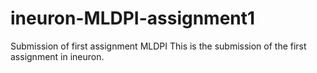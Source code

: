 # ineuron-MLDPI-assignment1
Submission of first assignment MLDPI
This is the submission of the first assignment in ineuron.

